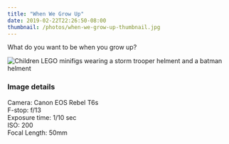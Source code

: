 ```yaml
---
title: "When We Grow Up"
date: 2019-02-22T22:26:50-08:00
thumbnail: /photos/when-we-grow-up-thumbnail.jpg
---
```


What do you want to be when you grow up?

![Children LEGO minifigs wearing a storm trooper helment and a batman helment](/photos/when-we-grow-up.jpg)


<!--more-->

### Image details
Camera: Canon EOS Rebel T6s  
F-stop: f/13  
Exposure time: 1/10 sec  
ISO: 200  
Focal Length: 50mm  


